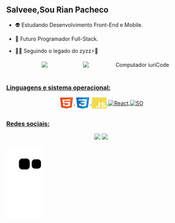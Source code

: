## Salveee,Sou Rian Pacheco

* 👽 Estudando Desenvolvimento Front-End e Mobile.

* 🤩 Futuro Programador Full-Stack.

* 🏋️‍♀️ Seguindo o legado do zyzz⚡🔱

<div align="center">
  <a href="https://github.com/RianPacheco">
  <img height="150em" src="https://github-readme-stats.vercel.app/api?username=RianPacheco&show_icons=true&theme=solarized-dark&include_all_commits=true&count_private=true"/>
  <img src="https://raw.githubusercontent.com/MicaelliMedeiros/micaellimedeiros/master/image/computer-illustration.png" min-width="400px" max-width="300px" width="300px" align="right" alt="Computador iuriCode">
</div>
  <!-- ------------------ 💯Linguagens e sistema operacional que uso -->
<div align="center" style="display: inline_block"><br>
  <h3 align="left">Linguagens e sistema operacional:</h3>
    <img align="center" alt="HTML" height="30" width="40" src="https://raw.githubusercontent.com/devicons/devicon/master/icons/html5/html5-original.svg">
    <img align="center" alt="CSS" height="30" width="40" src="https://raw.githubusercontent.com/devicons/devicon/master/icons/css3/css3-original.svg">
    <img align="center" alt="Js" height="30" width="40" src="https://raw.githubusercontent.com/devicons/devicon/master/icons/javascript/javascript-plain.svg">
    <img align="center" alt="React" height="30" width="40" src="https://www.svgrepo.com/show/354259/react.svg" />
    <img align="center" alt="SO" height="30" width="40" src="https://cdn.jsdelivr.net/gh/devicons/devicon/icons/windows8/windows8-original.svg" />
     
  ##
  
  <!-- ------------------ 💲Minhas redes sociais -->
  <h3 align="left">Redes sociais:</h3>
    <a href="https://www.instagram.com/rian_pachecooo/" target="_blank"><img src="https://img.shields.io/badge/Instagram-E4405F?style=for-the-badge&logo=instagram&logoColor=white" target="_blank"></a>
    <a href="https://discord.com/channels/835773937265934388/835773937782489101" target="_blank"><img src="https://img.shields.io/badge/Discord-7289DA?style=for-the-badge&logo=discord&logoColor=white" target="_blank"></a>
</div>
   
![Snake animation](https://github.com/rafaballerini/rafaballerini/blob/output/github-contribution-grid-snake.svg)
 
</div>




